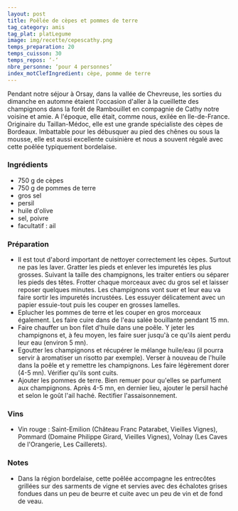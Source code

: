 ```yaml
---
layout: post
title: Poêlée de cèpes et pommes de terre
tag_category: amis
tag_plat: platLegume
image: img/recette/cepescathy.png
temps_preparation: 20
temps_cuisson: 30
temps_repos: ‘-‘
nbre_personne: ‘pour 4 personnes’
index_motClefIngredient: cèpe, pomme de terre
---
```

Pendant notre séjour à Orsay, dans la vallée de Chevreuse, les sorties du dimanche en automne étaient l'occasion d'aller à la cueillette des champignons dans la forêt de Rambouillet en compagnie de Cathy notre voisine et amie. A l'époque, elle était, comme nous, exilée en Ile-de-France. Originaire du Taillan-Médoc, elle est une grande spécialiste des cèpes de Bordeaux. Imbattable pour les débusquer au pied des chênes ou sous la mousse, elle est aussi excellente cuisinière et nous a souvent régalé avec cette poêlée typiquement bordelaise.   

### Ingrédients
* 750 g de cèpes
* 750 g de pommes de terre
* gros sel
* persil
* huile d'olive
* sel, poivre
* facultatif : ail

### Préparation
* Il est tout d'abord important de nettoyer correctement les cèpes. Surtout ne pas les laver. Gratter les pieds et enlever les impuretés les plus grosses. Suivant la taille des champignons, les traiter entiers ou séparer les pieds des têtes. Frotter chaque morceaux avec du gros sel et laisser reposer quelques minutes. Les champignons vont suer et leur eau va faire sortir les impuretés incrustées. Les essuyer délicatement avec un papier essuie-tout puis les couper en grosses lamelles.
* Eplucher les pommes de terre et les couper en gros morceaux également. Les faire cuire dans de l'eau salée bouillante pendant 15 mn.
* Faire chauffer un bon filet d'huile dans une poêle. Y jeter les champignons et, à feu moyen, les faire suer jusqu'à ce qu'ils aient perdu leur eau (environ 5 mn).
* Egoutter les champignons et récupérer le mélange huile/eau (il pourra servir à aromatiser un risotto par exemple). Verser à nouveau de l'huile dans la poêle et y remettre les champignons. Les faire légèrement dorer (4-5 mn). Vérifier qu'ils sont cuits.
* Ajouter les pommes de terre. Bien remuer pour qu'elles se parfument aux champignons. Après 4-5 mn, en dernier lieu, ajouter le persil haché et selon le goût l'ail haché. Rectifier l'assaisonnement.

### Vins
* Vin rouge : Saint-Emilion (Château Franc Patarabet, Vieilles Vignes), Pommard (Domaine Philippe Girard, Vieilles Vignes), Volnay (Les Caves de l'Orangerie, Les Caillerets).

### Notes
* Dans la région bordelaise, cette poêlée accompagne les entrecôtes grillées sur des sarments de vigne et servies avec des échalotes grises fondues dans un peu de beurre et cuite avec un peu de vin et de fond de veau.
